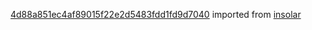 [4d88a851ec4af89015f22e2d5483fdd1fd9d7040](https://github.com/insolar/insolar/commit/4d88a851ec4af89015f22e2d5483fdd1fd9d7040) imported from [insolar](https://github.com/insolar/insolar)
